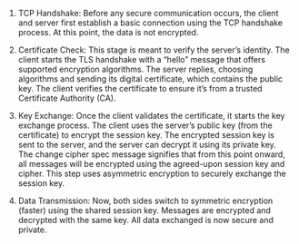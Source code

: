 1. TCP Handshake: Before any secure communication occurs, the client and server first establish a basic connection using the TCP handshake process. At this point, the data is not encrypted.

2. Certificate Check: This stage is meant to verify the server’s identity. The client starts the TLS handshake with a “hello” message that offers supported encryption algorithms. The server replies, choosing algorithms and sending its digital certificate, which contains the public key. The client verifies the certificate to ensure it’s from a trusted Certificate Authority (CA).

3. Key Exchange: Once the client validates the certificate, it starts the key exchange process. The client uses the server’s public key (from the certificate) to encrypt the session key. The encrypted session key is sent to the server, and the server can decrypt it using its private key. The change cipher spec message signifies that from this point onward, all messages will be encrypted using the agreed-upon session key and cipher. This step uses asymmetric encryption to securely exchange the session key.

4. Data Transmission: Now, both sides switch to symmetric encryption (faster) using the shared session key. Messages are encrypted and decrypted with the same key. All data exchanged is now secure and private.
